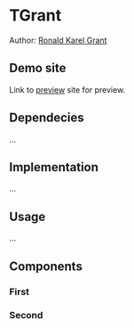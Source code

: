 # TGrant
Author: [Ronald Karel Grant](https://github.com/N041M)
## Demo site
Link to [preview](https://pslib-cz.github.io/2022l4web-css-typographic-library-N041M) site for preview.
## Dependecies
...
## Implementation
...
## Usage
...
## Components
### First
### Second
